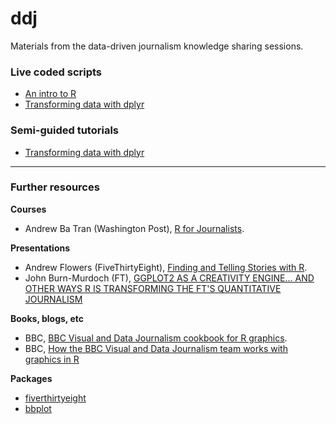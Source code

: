 # ddj
Materials from the data-driven journalism knowledge sharing sessions.

### Live coded scripts
- [An intro to R](https://github.com/rcatlord/ddj/blob/main/intro-to-r/script.md)
- [Transforming data with dplyr](https://github.com/rcatlord/ddj/blob/main/transforming-data-with-dplyr/script.md)

### Semi-guided tutorials
- [Transforming data with dplyr](https://rcatlord.github.io/ddj/guides/transforming-data-with-dplyr/)

---

### Further resources

**Courses**      
- Andrew Ba Tran (Washington Post), [R for Journalists](https://learn.r-journalism.com/en/).

**Presentations**     
- Andrew Flowers (FiveThirtyEight), [Finding and Telling Stories with R](https://www.rstudio.com/resources/rstudioconf-2017/finding-and-telling-stories-with-r/).
- John Burn-Murdoch (FT), [GGPLOT2 AS A CREATIVITY ENGINE... AND OTHER WAYS R IS TRANSFORMING THE FT'S QUANTITATIVE JOURNALISM](https://johnburnmurdoch.github.io/slides/r-ggplot/#/)

**Books, blogs, etc**     
- BBC, [BBC Visual and Data Journalism cookbook for R graphics](https://bbc.github.io/rcookbook).
- BBC, [How the BBC Visual and Data Journalism team works with graphics in R](https://medium.com/bbc-visual-and-data-journalism/how-the-bbc-visual-and-data-journalism-team-works-with-graphics-in-r-ed0b35693535)

**Packages**      
- [fiverthirtyeight](https://cran.r-project.org/web/packages/fivethirtyeight/index.html)
- [bbplot](https://github.com/bbc/bbplot)
